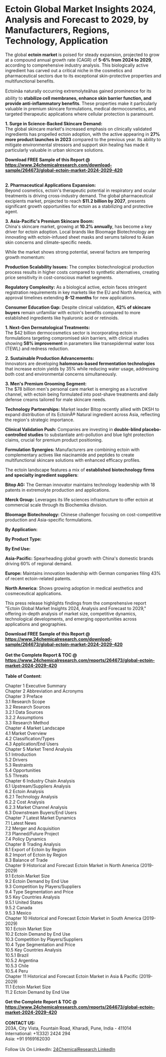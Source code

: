 <h1>Ectoin Global Market Insights 2024, Analysis and Forecast to 2029, by Manufacturers, Regions, Technology, Application</h1><p>The global <strong>ectoin market</strong> is poised for steady expansion, projected to grow at a compound annual growth rate (CAGR) of <strong>5-6% from 2024 to 2029</strong>, according to comprehensive industry analysis. This biologically active ingredient has carved out a critical niche in the cosmetics and pharmaceutical sectors due to its exceptional skin-protective properties and multifunctional benefits.</p><p>Ectoinâa naturally occurring extremolyteâhas gained prominence for its ability to <strong>stabilize cell membranes, enhance skin barrier function, and provide anti-inflammatory benefits</strong>. These properties make it particularly valuable in premium skincare formulations, medical dermocosmetics, and targeted therapeutic applications where cellular protection is paramount.</p><p><strong>1. Surge in Science-Backed Skincare Demand:</strong><br>
The global skincare market's increased emphasis on clinically validated ingredients has propelled ectoin adoption, with the active appearing in <strong>27% more product launches in 2023</strong> compared to the previous year. Its ability to mitigate environmental stressors and support skin healing has made it particularly valuable in urban skincare solutions.</p><div><b>Download FREE Sample of this Report @ 
            <a href="https://www.24chemicalresearch.com/download-sample/264673/global-ectoin-market-2024-2029-420">
            https://www.24chemicalresearch.com/download-sample/264673/global-ectoin-market-2024-2029-420</a></b></div><br><p><strong>2. Pharmaceutical Applications Expansion:</strong><br>
Beyond cosmetics, ectoin's therapeutic potential in respiratory and ocular treatments is driving cross-industry demand. The global pharmaceutical excipients market, projected to reach <strong>$11.2 billion by 2027</strong>, presents significant growth opportunities for ectoin as a stabilizing and protective agent.</p><p><strong>3. Asia-Pacific's Premium Skincare Boom:</strong><br>
China's skincare market, growing at <strong>10.2% annually</strong>, has become a key driver for ectoin adoption. Local brands like Bloomage Biotechnology are innovating with ectoin-infused sheet masks and serums tailored to Asian skin concerns and climate-specific needs.</p><p>While the market shows strong potential, several factors are tempering growth momentum:</p><p><strong>Production Scalability Issues:</strong> The complex biotechnological production process results in higher costs compared to synthetic alternatives, creating price sensitivity in cost-conscious market segments.</p><p><strong>Regulatory Complexity:</strong> As a biological active, ectoin faces stringent registration requirements in key markets like the EU and North America, with approval timelines extending <strong>8-12 months</strong> for new applications.</p><p><strong>Consumer Education Gap:</strong> Despite clinical validation, <strong>42% of skincare buyers</strong> remain unfamiliar with ectoin's benefits compared to more established ingredients like hyaluronic acid or retinoids.</p><p><strong>1. Next-Gen Dermatological Treatments:</strong><br>
The $42 billion dermocosmetics sector is incorporating ectoin in formulations targeting compromised skin barriers, with clinical studies showing <strong>58% improvement</strong> in parameters like transepidermal water loss (TEWL) and redness reduction.</p><p><strong>2. Sustainable Production Advancements:</strong><br>
Innovators are developing <strong>halomonas-based fermentation technologies</strong> that increase ectoin yields by 35% while reducing water usage, addressing both cost and environmental concerns simultaneously.</p><p><strong>3. Men's Premium Grooming Segment:</strong><br>
The $78 billion men's personal care market is emerging as a lucrative channel, with ectoin being formulated into post-shave treatments and daily defense creams tailored for male skincare needs.</p><p><strong>Technology Partnerships:</strong> Market leader Bitop recently allied with DKSH to expand distribution of its EctoinÂ® Natural ingredient across Asia, reflecting the region's strategic importance.</p><p><strong>Clinical Validation Push:</strong> Companies are investing in <strong>double-blind placebo-controlled studies</strong> to substantiate anti-pollution and blue light protection claims, crucial for premium product positioning.</p><p><strong>Formulation Synergies:</strong> Manufacturers are combining ectoin with complementary actives like niacinamide and peptides to create multifunctional skincare solutions with enhanced efficacy profiles.</p><p>The ectoin landscape features a mix of <strong>established biotechnology firms and specialty ingredient suppliers</strong>:</p><p><strong>Bitop AG:</strong> The German innovator maintains technology leadership with 18 patents in extremolyte production and applications.</p><p><strong>Merck Group:</strong> Leverages its life sciences infrastructure to offer ectoin at commercial scale through its Biochemika division.</p><p><strong>Bloomage Biotechnology:</strong> Chinese challenger focusing on cost-competitive production and Asia-specific formulations.</p><p><strong>By Application:</strong></p><p><strong>By Product Type:</strong></p><p><strong>By End Use:</strong></p><p><strong>Asia-Pacific:</strong> Spearheading global growth with China's domestic brands driving 60% of regional demand.</p><p><strong>Europe:</strong> Maintains innovation leadership with German companies filing 43% of recent ectoin-related patents.</p><p><strong>North America:</strong> Shows growing adoption in medical aesthetics and cosmeceutical applications.</p><p>This press release highlights findings from the comprehensive report "Ectoin Global Market Insights 2024, Analysis and Forecast to 2029," offering in-depth analysis of market size, competitive dynamics, technological developments, and emerging opportunities across applications and geographies.</p><div><b>Download FREE Sample of this Report @ 
            <a href="https://www.24chemicalresearch.com/download-sample/264673/global-ectoin-market-2024-2029-420">
            https://www.24chemicalresearch.com/download-sample/264673/global-ectoin-market-2024-2029-420</a></b></div><br><div><b>Get the Complete Report & TOC @ 
            <a href="https://www.24chemicalresearch.com/reports/264673/global-ectoin-market-2024-2029-420">
            https://www.24chemicalresearch.com/reports/264673/global-ectoin-market-2024-2029-420</a></b></div><br>
            <b>Table of Content:</b><p>Chapter 1 Executive Summary<br />
Chapter 2 Abbreviation and Acronyms<br />
Chapter 3 Preface<br />
3.1 Research Scope<br />
3.2 Research Sources<br />
3.2.1 Data Sources<br />
3.2.2 Assumptions<br />
3.3 Research Method<br />
Chapter 4 Market Landscape<br />
4.1 Market Overview<br />
4.2 Classification/Types<br />
4.3 Application/End Users<br />
Chapter 5 Market Trend Analysis<br />
5.1 Introduction<br />
5.2 Drivers<br />
5.3 Restraints<br />
5.4 Opportunities<br />
5.5 Threats<br />
Chapter 6 Industry Chain Analysis<br />
6.1 Upstream/Suppliers Analysis<br />
6.2 Ectoin Analysis<br />
6.2.1 Technology Analysis<br />
6.2.2 Cost Analysis<br />
6.2.3 Market Channel Analysis<br />
6.3 Downstream Buyers/End Users<br />
Chapter 7 Latest Market Dynamics<br />
7.1 Latest News<br />
7.2 Merger and Acquisition<br />
7.3 Planned/Future Project<br />
7.4 Policy Dynamics<br />
Chapter 8 Trading Analysis<br />
8.1 Export of Ectoin by Region<br />
8.2 Import of Ectoin by Region<br />
8.3 Balance of Trade<br />
Chapter 9 Historical and Forecast Ectoin Market in North America (2019-2029)<br />
9.1 Ectoin Market Size<br />
9.2 Ectoin Demand by End Use<br />
9.3 Competition by Players/Suppliers<br />
9.4 Type Segmentation and Price<br />
9.5 Key Countries Analysis<br />
9.5.1 United States<br />
9.5.2 Canada<br />
9.5.3 Mexico<br />
Chapter 10 Historical and Forecast Ectoin Market in South America (2019-2029)<br />
10.1 Ectoin Market Size<br />
10.2 Ectoin Demand by End Use<br />
10.3 Competition by Players/Suppliers<br />
10.4 Type Segmentation and Price<br />
10.5 Key Countries Analysis<br />
10.5.1 Brazil<br />
10.5.2 Argentina<br />
10.5.3 Chile<br />
10.5.4 Peru<br />
Chapter 11 Historical and Forecast Ectoin Market in Asia & Pacific (2019-2029)<br />
11.1 Ectoin Market Size<br />
11.2 Ectoin Demand by End Use</p><div><b>Get the Complete Report & TOC @ 
            <a href="https://www.24chemicalresearch.com/reports/264673/global-ectoin-market-2024-2029-420">
            https://www.24chemicalresearch.com/reports/264673/global-ectoin-market-2024-2029-420</a></b></div><br><b>CONTACT US:</b><br>
            203A, City Vista, Fountain Road, Kharadi, Pune, India - 411014<br>
            International: +1(332) 2424 294<br>
            Asia: +91 9169162030 <br><br>
            Follow Us On LinkedIn: <a href="https://www.linkedin.com/company/24chemicalresearch/">24ChemicalResearch LinkedIn</a>